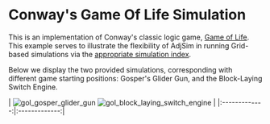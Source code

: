 # Conway's Game Of Life Simulation

This is an implementation of Conway's classic logic game, [Game of Life](https://en.wikipedia.org/wiki/Conway%27s_Game_of_Life). This example serves to illustrate the flexibility of AdjSim in running Grid-based simulations via the [appropriate simulation index](https://severtopan.github.io/AdjSim/adjsim.html?highlight=perturbative#adjsim.index.GridIndex).

Below we display the two provided simulations, corresponding with different game starting positions: Gosper's Glider Gun, and the Block-Laying Switch Engine.

 | ![gol_gosper_glider_gun](https://raw.githubusercontent.com/SeverTopan/AdjSim/master/gallery/gifs/gol_gosper_glider_gun.gif) ![gol_block_laying_switch_engine](https://raw.githubusercontent.com/SeverTopan/AdjSim/master/gallery/gifs/gol_block_laying_switch_engine.gif) |
|:-------------:|:-------------:|